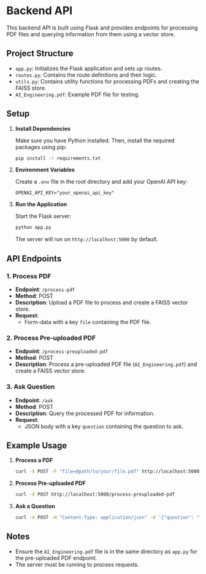 # Backend API

This backend API is built using Flask and provides endpoints for processing PDF files and querying information from them using a vector store.

## Project Structure

- `app.py`: Initializes the Flask application and sets up routes.
- `routes.py`: Contains the route definitions and their logic.
- `utils.py`: Contains utility functions for processing PDFs and creating the FAISS store.
- `AI_Engineering.pdf`: Example PDF file for testing.

## Setup

1. **Install Dependencies**

   Make sure you have Python installed. Then, install the required packages using pip:

   ```bash
   pip install -r requirements.txt
   ```

2. **Environment Variables**

   Create a `.env` file in the root directory and add your OpenAI API key:

   ```
   OPENAI_API_KEY="your_openai_api_key"
   ```

3. **Run the Application**

   Start the Flask server:

   ```bash
   python app.py
   ```

   The server will run on `http://localhost:5000` by default.

## API Endpoints

### 1. Process PDF

- **Endpoint**: `/process-pdf`
- **Method**: POST
- **Description**: Upload a PDF file to process and create a FAISS vector store.
- **Request**:
  - Form-data with a key `file` containing the PDF file.

### 2. Process Pre-uploaded PDF

- **Endpoint**: `/process-preuploaded-pdf`
- **Method**: POST
- **Description**: Process a pre-uploaded PDF file (`AI_Engineering.pdf`) and create a FAISS vector store.

### 3. Ask Question

- **Endpoint**: `/ask`
- **Method**: POST
- **Description**: Query the processed PDF for information.
- **Request**:
  - JSON body with a key `question` containing the question to ask.

## Example Usage

1. **Process a PDF**

   ```bash
   curl -X POST -F "file=@path/to/your/file.pdf" http://localhost:5000/process-pdf
   ```

2. **Process Pre-uploaded PDF**

   ```bash
   curl -X POST http://localhost:5000/process-preuploaded-pdf
   ```

3. **Ask a Question**

   ```bash
   curl -X POST -H "Content-Type: application/json" -d '{"question": "What are the key concepts in Chapter 1?"}' http://localhost:5000/ask
   ```

## Notes

- Ensure the `AI_Engineering.pdf` file is in the same directory as `app.py` for the pre-uploaded PDF endpoint.
- The server must be running to process requests.
